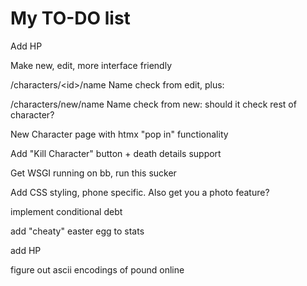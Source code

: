 # My TO-DO list

Add HP

Make new, edit, more interface friendly

/characters/\<id\>/name
Name check from edit, plus:

/characters/new/name
Name check from new: should it check rest of character?

New Character page with htmx "pop in" functionality

Add "Kill Character" button + death details support

Get WSGI running on bb, run this sucker

Add CSS styling, phone specific. Also get you a photo feature?

implement conditional debt

add "cheaty" easter egg to stats

add HP

figure out ascii encodings of pound online
